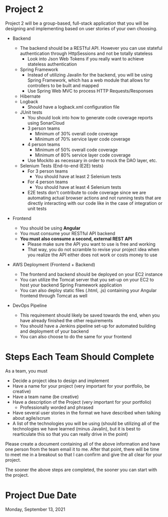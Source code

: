 # Project 2

Project 2 will be a group-based, full-stack application that you will be designing and implementing based on user stories of your own choosing.

- Backend
    - The backend should be a RESTful API. However you can use stateful authentication through HttpSessions and not be totally stateless
        - Look into Json Web Tokens if you really want to achieve stateless authentication
    - Spring Framework
        - Instead of utilizing Javalin for the backend, you will be using Spring Framework, which has a web module that allows for controllers to be built and mapped
        - Use Spring Web MVC to process HTTP Requests/Responses
    - Hibernate
    - Logback
        - Should have a logback.xml configuration file
    - JUnit tests
        - You should look into how to generate code coverage reports using SonarCloud
        - 3 person teams
            - Minimum of 30% overall code coverage
            - Minimum of 70% service layer code coverage
        - 4 person teams
            - Minimum of 50% overall code coverage
            - Minimum of 80% service layer code coverage
        - Use Mockito as necessary in order to mock the DAO layer, etc.
    - Selenium Tests (End-to-end (E2E) tests)
        - For 3 person teams
            - You should have at least 2 Selenium tests
        - For 4 person teams
            - You should have at least 4 Selenium tests
        - E2E tests don't contribute to code coverage since we are automating actual browser actions and not running tests that are directly interacting with our code like in the case of integration or unit tests
- Frontend
    - You should be using **Angular**
    - You must consume your RESTful API backend
    - **You must also consume a second, external REST API**
        - Please make sure the API you want to use is free and working
        - That way, you do not scramble to revise your project idea when you realize the API either does not work or costs money to use

- AWS Deployment (Frontend + Backend)
    - The frontend and backend should be deployed on your EC2 instance
    - You can utilize the Tomcat server that you set-up on your EC2 to host your backend Spring Framework application
    - You can also deploy static files (.html, .js) containing your Angular frontend through Tomcat as well

- DevOps Pipeline
    - This requirement should likely be saved towards the end, when you have already finished the other requirements
    - You should have a Jenkins pipeline set-up for automated building and deployment of your backend
    - You can also choose to do the same for your frontend

# Steps Each Team Should Complete
As a team, you must
- Decide a project idea to design and implement
- Have a name for your project (very important for your portfolio, be creative)
- Have a team name (be creative)
- Have a description of the Project (very important for your portfolio)
    - Professionally worded and phrased
- Have several user stories in the format we have described when talking about agile/scrum
- A list of the technologies you will be using (should be utilizing all of the technologies we have learned (minus Javalin), but it is best to rearticulate this so that you can really drive in the point)

Please create a document containing all of the above information and have one person from the team email it to me. After that point, there will be time to meet me in a breakout so that I can confirm and give the all clear for your project.

The sooner the above steps are completed, the sooner you can start with the project. 

# Project Due Date
Monday, September 13, 2021
